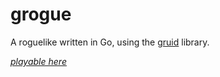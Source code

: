 # grogue

A roguelike written in Go, using the [gruid](https://codeberg.org/anaseto/gruid) library.

*[playable here](https://yanar.org/grogue)*
